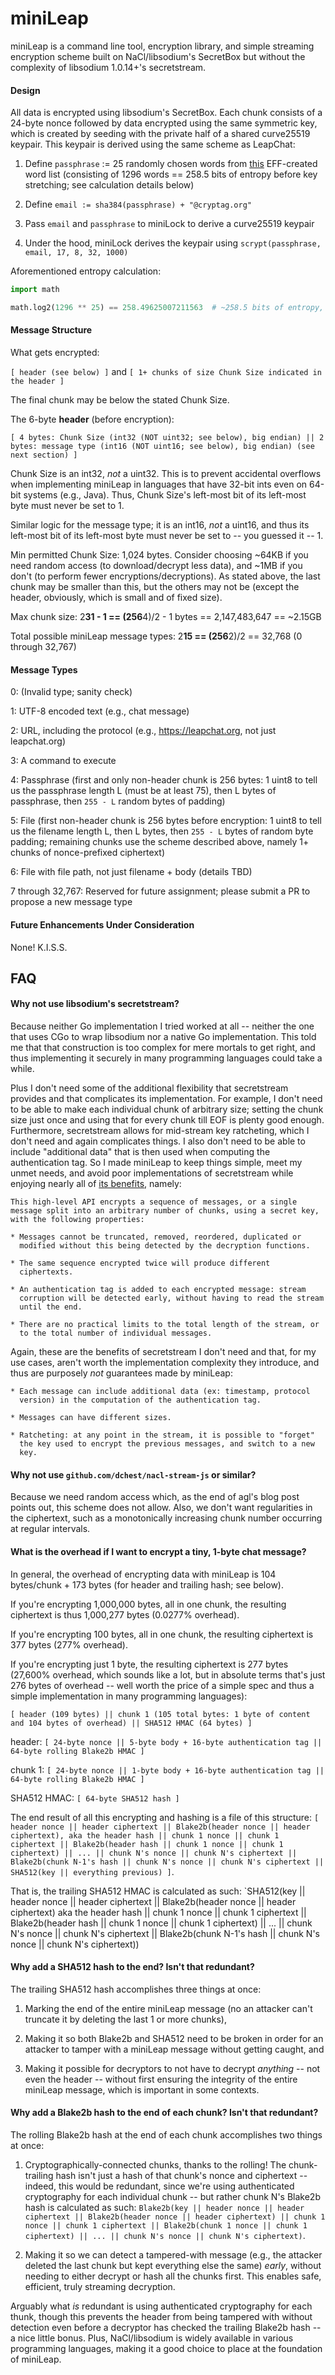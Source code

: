 # miniLeap

miniLeap is a command line tool, encryption library, and simple
streaming encryption scheme built on NaCl/libsodium's SecretBox but
without the complexity of libsodium 1.0.14+'s secretstream.


#### Design

All data is encrypted using libsodium's SecretBox.  Each chunk
consists of a 24-byte nonce followed by data encrypted using the same
symmetric key, which is created by seeding with the private half of a
shared curve25519 keypair.  This keypair is derived using the same
scheme as LeapChat:

1. Define `passphrase` := 25 randomly chosen words from
[this](https://github.com/cryptag/leapchat/blob/c1036ae1eaeb86b9cbdc266fbe309e611b411463/src/data/effWordlist.js)
EFF-created word list (consisting of 1296 words == 258.5 bits of
entropy before key stretching; see calculation details below)

2. Define `email := sha384(passphrase) + "@cryptag.org"`

3. Pass `email` and `passphrase` to miniLock to derive a curve25519 keypair

4. Under the hood, miniLock derives the keypair using `scrypt(passphrase, email, 17, 8, 32, 1000)`


Aforementioned entropy calculation:

```python
import math

math.log2(1296 ** 25) == 258.49625007211563  # ~258.5 bits of entropy, plus we use scrypt for memory-hard key stretching
```


#### Message Structure

What gets encrypted:

`[ header (see below) ]` and `[ 1+ chunks of size Chunk Size indicated in the header ]`

The final chunk may be below the stated Chunk Size.

The 6-byte **header** (before encryption):

`[ 4 bytes: Chunk Size (int32 (NOT uint32; see below), big endian) || 2 bytes: message type (int16 (NOT uint16; see below), big endian) (see next section) ]`

Chunk Size is an int32, _not_ a uint32.  This is to prevent accidental
overflows when implementing miniLeap in languages that have 32-bit
ints even on 64-bit systems (e.g., Java).  Thus, Chunk Size's
left-most bit of its left-most byte must never be set to 1.

Similar logic for the message type; it is an int16, _not_ a uint16,
and thus its left-most bit of its left-most byte must never be set to
-- you guessed it -- 1.

Min permitted Chunk Size: 1,024 bytes.  Consider choosing ~64KB if you
need random access (to download/decrypt less data), and ~1MB if you
don't (to perform fewer encryptions/decryptions).  As stated above,
the last chunk may be smaller than this, but the others may not be
(except the header, obviously, which is small and of fixed size).

Max chunk size: 2**31 - 1 == (256**4)/2 - 1 bytes == 2,147,483,647 == ~2.15GB

Total possible miniLeap message types: 2**15 == (256**2)/2 == 32,768 (0 through 32,767)


#### Message Types

0: (Invalid type; sanity check)

1: UTF-8 encoded text (e.g., chat message)

2: URL, including the protocol (e.g., https://leapchat.org, not just leapchat.org)

3: A command to execute

4: Passphrase (first and only non-header chunk is 256 bytes: 1 uint8 to tell us the passphrase length L (must be at least 75), then L bytes of passphrase, then `255 - L` random bytes of padding)

5: File (first non-header chunk is 256 bytes before encryption: 1 uint8 to tell us the filename length L, then L bytes, then `255 - L` bytes of random byte padding; remaining chunks use the scheme described above, namely 1+ chunks of nonce-prefixed ciphertext)

6: File with file path, not just filename + body (details TBD)

7 through 32,767: Reserved for future assignment; please submit a PR to propose a new message type


#### Future Enhancements Under Consideration

None!  K.I.S.S.


## FAQ

#### Why not use libsodium's secretstream?

Because neither Go implementation I tried worked at all -- neither the
one that uses CGo to wrap libsodium nor a native Go implementation.
This told me that that construction is too complex for mere mortals to
get right, and thus implementing it securely in many programming
languages could take a while.

Plus I don't need some of the additional flexibility that secretstream
provides and that complicates its implementation.  For example, I
don't need to be able to make each individual chunk of arbitrary size;
setting the chunk size just once and using that for every chunk till
EOF is plenty good enough.  Furthermore, secretstream allows for
mid-stream key ratcheting, which I don't need and again complicates
things.  I also don't need to be able to include "additional data"
that is then used when computing the authentication tag.  So I made
miniLeap to keep things simple, meet my unmet needs, and avoid poor
implementations of secretstream while enjoying nearly all of
[its benefits](https://doc.libsodium.org/secret-key_cryptography/secretstream),
namely:

```
This high-level API encrypts a sequence of messages, or a single
message split into an arbitrary number of chunks, using a secret key,
with the following properties:

* Messages cannot be truncated, removed, reordered, duplicated or
  modified without this being detected by the decryption functions.

* The same sequence encrypted twice will produce different
  ciphertexts.

* An authentication tag is added to each encrypted message: stream
  corruption will be detected early, without having to read the stream
  until the end.

* There are no practical limits to the total length of the stream, or
  to the total number of individual messages.
```

Again, these are the benefits of secretstream I don't need and that,
for my use cases, aren't worth the implementation complexity they
introduce, and thus are purposely _not_ guarantees made by miniLeap:

```
* Each message can include additional data (ex: timestamp, protocol
  version) in the computation of the authentication tag.

* Messages can have different sizes.

* Ratcheting: at any point in the stream, it is possible to "forget"
  the key used to encrypt the previous messages, and switch to a new
  key.
```


#### Why not use `github.com/dchest/nacl-stream-js` or similar?

Because we need random access which, as the end of agl's blog post
points out, this scheme does not allow.  Also, we don't want
regularities in the ciphertext, such as a monotonically increasing
chunk number occurring at regular intervals.


#### What is the overhead if I want to encrypt a tiny, 1-byte chat message?

In general, the overhead of encrypting data with miniLeap is 104
bytes/chunk + 173 bytes (for header and trailing hash; see below).

If you're encrypting 1,000,000 bytes, all in one chunk, the resulting
ciphertext is thus 1,000,277 bytes (0.0277% overhead).

If you're encrypting 100 bytes, all in one chunk, the resulting
ciphertext is 377 bytes (277% overhead).

If you're encrypting just 1 byte, the resulting ciphertext is 277
bytes (27,600% overhead, which sounds like a lot, but in absolute
terms that's just 276 bytes of overhead -- well worth the price of a
simple spec and thus a simple implementation in many programming
languages):

`[ header (109 bytes) || chunk 1 (105 total bytes: 1 byte of content and 104 bytes of overhead) || SHA512 HMAC (64 bytes) ]`

header: `[ 24-byte nonce || 5-byte body + 16-byte authentication tag || 64-byte rolling Blake2b HMAC ]`

chunk 1: `[ 24-byte nonce || 1-byte body + 16-byte authentication tag || 64-byte rolling Blake2b HMAC ]`

SHA512 HMAC: `[ 64-byte SHA512 hash ]`

The end result of all this encrypting and hashing is a file of this structure: `[ header nonce || header ciphertext || Blake2b(header nonce || header ciphertext), aka the header hash || chunk 1 nonce || chunk 1 ciphertext || Blake2b(header hash || chunk 1 nonce || chunk 1 ciphertext) || ... || chunk N's nonce || chunk N's ciphertext || Blake2b(chunk N-1's hash || chunk N's nonce || chunk N's ciphertext || SHA512(key || everything previous) ]`.

That is, the trailing SHA512 HMAC is calculated as such: `SHA512(key || header nonce || header ciphertext || Blake2b(header nonce || header ciphertext) aka the header hash || chunk 1 nonce || chunk 1 ciphertext || Blake2b(header hash || chunk 1 nonce || chunk 1 ciphertext) || ... || chunk N's nonce || chunk N's ciphertext || Blake2b(chunk N-1's hash || chunk N's nonce || chunk N's ciphertext))


#### Why add a SHA512 hash to the end?  Isn't that redundant?

The trailing SHA512 hash accomplishes three things at once:

1. Marking the end of the entire miniLeap message (no an attacker can't truncate it by deleting the last 1 or more chunks),

2. Making it so both Blake2b and SHA512 need to be broken in order for an attacker to tamper with a miniLeap message without getting caught, and

3. Making it possible for decryptors to not have to decrypt _anything_ -- not even the header -- without first ensuring the integrity of the entire miniLeap message, which is important in some contexts.


#### Why add a Blake2b hash to the end of each chunk?  Isn't that redundant?

The rolling Blake2b hash at the end of each chunk accomplishes two things at once:

1. Cryptographically-connected chunks, thanks to the rolling!  The chunk-trailing hash isn't just a hash of that chunk's nonce and ciphertext -- indeed, this would be redundant, since we're using authenticated cryptography for each individual chunk -- but rather chunk N's Blake2b hash is calculated as such: `Blake2b(key || header nonce || header ciphertext || Blake2b(header nonce || header ciphertext) || chunk 1 nonce || chunk 1 ciphertext || Blake2b(chunk 1 nonce || chunk 1 ciphertext) || ... || chunk N's nonce || chunk N's ciphertext)`.

2. Making it so we can detect a tampered-with message (e.g., the attacker deleted the last chunk but kept everything else the same) _early_, without needing to either decrypt or hash all the chunks first.  This enables safe, efficient, truly streaming decryption.

Arguably what _is_ redundant is using authenticated cryptography for
each thunk, though this prevents the header from being tampered with
without detection even before a decryptor has checked the trailing
Blake2b hash -- a nice little bonus.  Plus, NaCl/libsodium is widely
available in various programming languages, making it a good choice to
place at the foundation of miniLeap.
